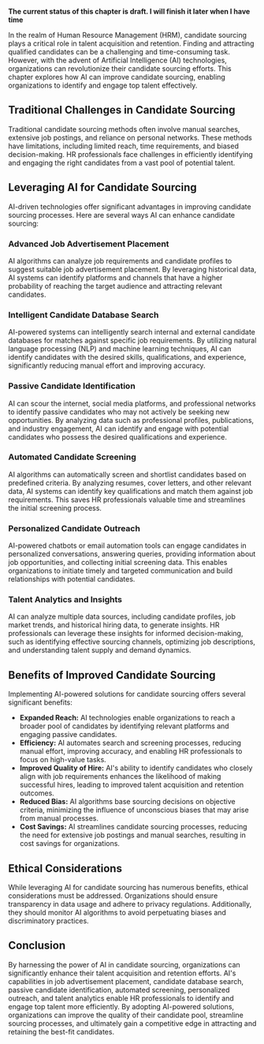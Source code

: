 **The current status of this chapter is draft. I will finish it later when I have time**

In the realm of Human Resource Management (HRM), candidate sourcing plays a critical role in talent acquisition and retention. Finding and attracting qualified candidates can be a challenging and time-consuming task. However, with the advent of Artificial Intelligence (AI) technologies, organizations can revolutionize their candidate sourcing efforts. This chapter explores how AI can improve candidate sourcing, enabling organizations to identify and engage top talent effectively.

Traditional Challenges in Candidate Sourcing
--------------------------------------------

Traditional candidate sourcing methods often involve manual searches, extensive job postings, and reliance on personal networks. These methods have limitations, including limited reach, time requirements, and biased decision-making. HR professionals face challenges in efficiently identifying and engaging the right candidates from a vast pool of potential talent.

Leveraging AI for Candidate Sourcing
------------------------------------

AI-driven technologies offer significant advantages in improving candidate sourcing processes. Here are several ways AI can enhance candidate sourcing:

### Advanced Job Advertisement Placement

AI algorithms can analyze job requirements and candidate profiles to suggest suitable job advertisement placement. By leveraging historical data, AI systems can identify platforms and channels that have a higher probability of reaching the target audience and attracting relevant candidates.

### Intelligent Candidate Database Search

AI-powered systems can intelligently search internal and external candidate databases for matches against specific job requirements. By utilizing natural language processing (NLP) and machine learning techniques, AI can identify candidates with the desired skills, qualifications, and experience, significantly reducing manual effort and improving accuracy.

### Passive Candidate Identification

AI can scour the internet, social media platforms, and professional networks to identify passive candidates who may not actively be seeking new opportunities. By analyzing data such as professional profiles, publications, and industry engagement, AI can identify and engage with potential candidates who possess the desired qualifications and experience.

### Automated Candidate Screening

AI algorithms can automatically screen and shortlist candidates based on predefined criteria. By analyzing resumes, cover letters, and other relevant data, AI systems can identify key qualifications and match them against job requirements. This saves HR professionals valuable time and streamlines the initial screening process.

### Personalized Candidate Outreach

AI-powered chatbots or email automation tools can engage candidates in personalized conversations, answering queries, providing information about job opportunities, and collecting initial screening data. This enables organizations to initiate timely and targeted communication and build relationships with potential candidates.

### Talent Analytics and Insights

AI can analyze multiple data sources, including candidate profiles, job market trends, and historical hiring data, to generate insights. HR professionals can leverage these insights for informed decision-making, such as identifying effective sourcing channels, optimizing job descriptions, and understanding talent supply and demand dynamics.

Benefits of Improved Candidate Sourcing
---------------------------------------

Implementing AI-powered solutions for candidate sourcing offers several significant benefits:

* **Expanded Reach:** AI technologies enable organizations to reach a broader pool of candidates by identifying relevant platforms and engaging passive candidates.
* **Efficiency:** AI automates search and screening processes, reducing manual effort, improving accuracy, and enabling HR professionals to focus on high-value tasks.
* **Improved Quality of Hire:** AI's ability to identify candidates who closely align with job requirements enhances the likelihood of making successful hires, leading to improved talent acquisition and retention outcomes.
* **Reduced Bias:** AI algorithms base sourcing decisions on objective criteria, minimizing the influence of unconscious biases that may arise from manual processes.
* **Cost Savings:** AI streamlines candidate sourcing processes, reducing the need for extensive job postings and manual searches, resulting in cost savings for organizations.

Ethical Considerations
----------------------

While leveraging AI for candidate sourcing has numerous benefits, ethical considerations must be addressed. Organizations should ensure transparency in data usage and adhere to privacy regulations. Additionally, they should monitor AI algorithms to avoid perpetuating biases and discriminatory practices.

Conclusion
----------

By harnessing the power of AI in candidate sourcing, organizations can significantly enhance their talent acquisition and retention efforts. AI's capabilities in job advertisement placement, candidate database search, passive candidate identification, automated screening, personalized outreach, and talent analytics enable HR professionals to identify and engage top talent more efficiently. By adopting AI-powered solutions, organizations can improve the quality of their candidate pool, streamline sourcing processes, and ultimately gain a competitive edge in attracting and retaining the best-fit candidates.

